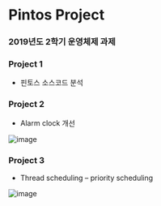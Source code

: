 # Pintos Project
### 2019년도 2학기 운영체제 과제

### Project 1 
- 핀토스 소스코드 분석
### Project 2
- Alarm clock 개선

![image](https://user-images.githubusercontent.com/53117014/87047352-5bf41700-c235-11ea-9c72-fa33b5ae6c51.png)

### Project 3
- Thread scheduling – priority scheduling

![image](https://user-images.githubusercontent.com/53117014/87047582-abd2de00-c235-11ea-811d-4fc36ac620af.png)
